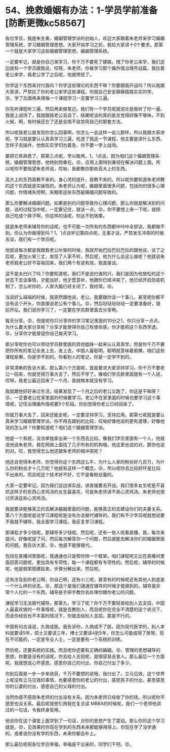 # 54、挽救婚姻有办法：1-学员学前准备[防断更微kc58567]

各位学员，我是朱生勇，婚姻管理学派的创始人，欢迎大家跟着朱老师来学习婚姻管理系统，学习婚姻管理思想。大家开始学习之前，我给大家讲十0个要求。那第一个就是大家学习这些婚姻管理思想，婚姻管理系统。

一定要牢记，就是你自己来学习，你千万不要死了硬踹，拽了你老公来学，我们这边就有一个学员跟我说，哎呀，朱老师，你看学习那个婚外情治理开战篇，我拉着老公来学，我老公学了之后呢，他就愤怒了。

你学这个东西来对付我吗？你学这些理论的东西干嘛？你要跟我开战吗？所以我跟大家讲，严禁拉了你的老公来学这些课程。你就自己安安静静踏踏实实的学。😡，学了后面再来用每一个课程学习一定要学习三遍。

你先听课程听三遍，然后再来做笔记。我们有一个学员呢就说壮是我听了你一遍，我就上战场了，我就跟我老公去谈了，结果呢谈的真的是总觉得好像不够味，不到火候，啊，有时候还忘了还是会情不自禁用自己的那套方法。

所以呢我老公就发现你怎么回事啊，你怎么一会这样一会儿那样，所以我跟大家讲呢，学习就是要认认真真学习三遍，吃透了我这一节课程，他主要是讲什么东西，怎样子去操作，他倒实实学切勿着急，你不要一学上战场。

要把它练熟悉了。那第三点呢，学以致用，1。1点谈，因为咱们这个婚姻管理系统，婚姻管理思想，他特别侧重在。😡，应用上面特别重视在解决问题上面。所以呢你不要指望朱老师说，哎呦，我都教你那些高大上的东西。

高大上的东西我教不来的。身心灵的提升，我教不来的。所以呢你要知道朱老师教的这个东西就是实操性的。朱老师认为呢，婚姻里面很多问题，包括你的很多心理问题，你情绪失控啊，失眠呢这些东西是婚姻问题导致的。

那么你要解决婚姻问题。如果是别的问题导致你心理问题，那么你就是解决别的问题，谈的过程当中呢，一定要记住，就谈一点。😡，你不要想上来一下呢，就把自己吃成个胖子啊，你这样的话呢，你达不到效果。

就是朱老师来辅导你的话呢，也不可能一次所有的东西都咔咔咔全部谈，我都做不到，你认为你做得到吗？1。1点谈牢记第四点呢，无事才谈，严禁发生冲突的时候去谈，我们有一个学员呢。

他就说每次都是我跟我老公吵架的时候，我就开始巴拉巴拉巴拉的跟他谈，谈了之后呢，更加火冒三丈，发现了人家不听，然后呢，他为什么会这么做呢？他就说朱老师我老公好不容易回来，我们两个有说有效，我直接谈。

这不是太扫兴了吗？你要知道呢，我们不是说扫谁的兴，我们是因为他放松的这个状态下去谈事情，才能谈好，他才愿意听，他跟你已经冲突了，他已经开启防疫机制了，怎么听你的，人家大脑已经关闭了，我经常。😡。

当说好么端端的时候，我突然跟他说，老公，我要跟你谈一个事儿，甚至呢你都不没有这个开头，你直接说老公有个事儿。😡，然后哒哒哒哒哒一定要准备好，提前开坛。我们说你学习了，一定要在学员群里面去分享啊。

每天分享。😡，但是呢你只分享你的学习笔记里面的10分之1，你只分享一点点，为什么要大家分享呢？分享才能使得你自己有使命感，你才能把这个东西学透。😡，分享你才能督促你自己每天学习。

那分享呢你也可以带动学员群里面的其他姐妹一起来认认真真学。但是你千万不要把你所有的笔记全发上去，发上去，中国人最聪明，聪明就意味着偷懒，咱们这些课程偷懒，你是学不到的。你看别人的笔记，你是一定学不到的。

非常清晰的告诉大家。那么第六个方面呢，就是要求大家坚持学习。你千万不要老公一回来，你就觉得万事大吉了，然后不学了。像咱们学员群里面就有一个人说，哎呀，我老公最近回来了一个月，我就根本就没有学习。

我就跟他好好来过生活，结果发现了一个月之后的老公又跑了，你这是干嘛呀？😡，一定要老公在家里面的时候要学习。老公不在家里面的时候也要学习这个事情呢，记住治理婚外情呢要5个阶段，你别觉得你老公已经回来了。

你就万事大吉了，回来还能走呢，一定要坚持学习，坚持应用。那第七呢就是要认真来学习婚姻管理学派，你不用去跟别的比较，哎呦好像他说的更有道理，好像他说的怎么样？你要知道呢？咱们这个婚姻管理学派。

他是一个系统，没法单独拿出来一个东西去比较。像我们学员里面有一个人，他就说他说朱老师，我在网络上面找了几乎所有的机构哦，他这里也说的对，那你也说的对。哎，我觉得怎么他还跟朱老师的相冲突呢？

他还会觉得朱老师，你觉得你这个东西这么牛，为什么人家的粉丝好几百万，为什么你的粉丝才十几万呢？他就有这样一个概念。😡，所以呢你去比较好坏是比较不出来的。而且呢这个技术好不好，它不是看粉丝量的。

大家一定要牢记。因为我们这边讲实战，讲直接要去开战，我们很多女生呢是不喜欢这样子的东西心灵鸡汤的女生最喜欢，可是朱老师讲不来心灵鸡汤。朱老师也很讨厌讲这些心灵鸡汤。

我就要讲能够真正的去解决婚姻里面的问题，能够真正的去建设你们的夫妻关系。第八个方面呢是说学习课程呢是没有办法替代辅导的。我们有不少学员呢就想说要不我就不辅导，我全面学习课程，我反复学习课程。

那课程才多少钱呢。那辅导多少钱呢。然后呢，还有一些人呢看直播，我，每次来提问，好像呢提了问，然后每次解答你一个问题，然后就能去解决你们的婚姻里面的问题。我告诉大家。😡，他是不能够替代。

包括在直播间里面呢，我通通也只是帮你拎一个框架。咱们课程呢又比在直播间里面回答问题呢，更加具有专项性，每一个课程都有专项性的。然后呢，辅导的时候呢，他是框架搭建起来，步骤分解出来。然后呢。

还有涉及到你老公啊，你自己啊，还有小三呢，甚至有的时候呢还有其他人到底是一个什么样的状态。😡，那这个是我们通通在辅导的时候才能做到的。辅导是非常个人化的一个东西。辅导是手把手教你去处理你跟你老公的问题。

课程学习无法替代辅导。那第九，学习了呢？你千万不要轻易给别人去支招，中国人最喜欢做的一件事情呢，就是去教别人，而且呢你在完全不清楚的这个状况下，而且你经验也不丰富的情况下，你就去给别人支招，那是不行的。

中国有句古话说，久病成医。我告诉你，久病成不了医。因为现代医学的，别人本科就要读5年，硕士又要读三年，博士又要读4到5年，你怎么可能成得了医呀，现在不可能的，一定是专业人士，一定是要有一个系统的训练。

然后呢，还要系统的实践。而且呢你还要有正确的婚姻。😡，管理的思想辅导的思想，你要是没有的话呢，你去给人支招呢，就很容易去害人。那么最后一个方面呢，我就想说心怀感恩，感恩你自己的付出，你自己付出了多少。

你到后面是一步一步来收获，千万不要想的说哦，我付出了，立马见效。这个世界上呢没有立马见效的事情，也要感恩你的老公的付出，感恩孩子的付出，甚至感恩你的公婆的付出，感恩自己的父母的付出。

当然你感不感恩朱老师的付出没有关系。因为朱老师已经收了你的钱，所以呢你不感恩也没关系。最后呢我想引用我在复旦读 MBBA的时候呢，我们一个老师他讲过的一句话，令我终身受用。

他说你在这个课堂上面学到了一句话，对你的思想产生了震动。那么你的这个学习就是。😡，见效果的你现在学到的东西未来都能够用得上。你现在学了没学通的，或者说你没有学的东西，未来你都会补上。

那么最后呢祝各位学员幸福，幸福是干出来的，同学们干吧。😡。
